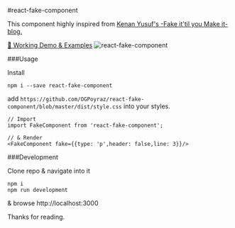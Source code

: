 #react-fake-component

This component highly inspired from [Kenan Yusuf's -Fake it'til you Make it- blog.](https://kyusuf.com/post/fake-it-til-you-make-it-css)

[🦄 Working Demo & Examples](http://ogpoyraz.com/react-fake-component)
![react-fake-component](http://ogpoyraz.com/react-fake-component/react-fake-component-demo.gif)


###Usage

Install

```
npm i --save react-fake-component 
```

add ```https://github.com/OGPoyraz/react-fake-component/blob/master/dist/style.css``` into your styles.

```
// Import
import FakeComponent from 'react-fake-component';

// & Render
<FakeComponent fake={{type: 'p',header: false,line: 3}}/>
```

###Development

Clone repo & navigate into it

```
npm i
npm run development
```

& browse http://localhost:3000

Thanks for reading.
